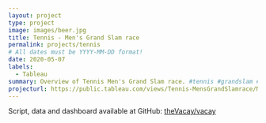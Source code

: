 ```yaml
---
layout: project
type: project
image: images/beer.jpg
title: Tennis - Men's Grand Slam race
permalink: projects/tennis
# All dates must be YYYY-MM-DD format!
date: 2020-05-07
labels:
  - Tableau
summary: Overview of Tennis Men's Grand Slam race. #tennis #grandslam #racingbarchart #Nadal #Federer #Djokovic 
projecturl: https://public.tableau.com/views/Tennis-MensGrandSlamrace/MensGrandSlamrace?:embed=y&:showVizHome=no&:showTabs=y&:display_count=y&:display_static_image=y#1
---
```


Script, data and dashboard available at GitHub: <a href="https://github.com/lucasmlunelli/tennis_grand_slam"><i class="large github icon"></i>theVacay/vacay</a>